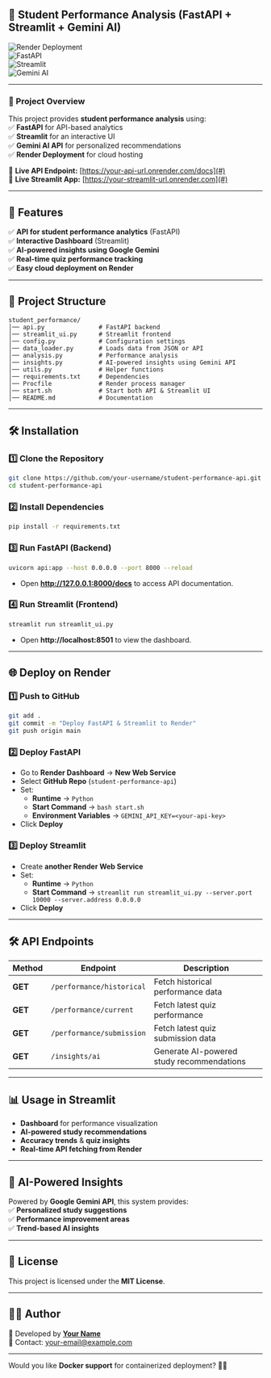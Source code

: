## **📖 Student Performance Analysis (FastAPI + Streamlit + Gemini AI)**

![Render Deployment](https://img.shields.io/badge/Deployed_on-Render-blue?style=for-the-badge)  
![FastAPI](https://img.shields.io/badge/FastAPI-✔-green?style=for-the-badge)  
![Streamlit](https://img.shields.io/badge/Streamlit-✔-red?style=for-the-badge)  
![Gemini AI](https://img.shields.io/badge/Gemini_AI-✔-yellow?style=for-the-badge)

---

### **📌 Project Overview**

This project provides **student performance analysis** using:  
✅ **FastAPI** for API-based analytics  
✅ **Streamlit** for an interactive UI  
✅ **Gemini AI API** for personalized recommendations  
✅ **Render Deployment** for cloud hosting

🔗 **Live API Endpoint:** [https://your-api-url.onrender.com/docs](#)  
🔗 **Live Streamlit App:** [https://your-streamlit-url.onrender.com](#)

---

## **🚀 Features**

✅ **API for student performance analytics** (FastAPI)  
✅ **Interactive Dashboard** (Streamlit)  
✅ **AI-powered insights using Google Gemini**  
✅ **Real-time quiz performance tracking**  
✅ **Easy cloud deployment on Render**

---

## **📂 Project Structure**

```
student_performance/
│── api.py               # FastAPI backend
│── streamlit_ui.py      # Streamlit frontend
│── config.py            # Configuration settings
│── data_loader.py       # Loads data from JSON or API
│── analysis.py          # Performance analysis
│── insights.py          # AI-powered insights using Gemini API
│── utils.py             # Helper functions
│── requirements.txt     # Dependencies
│── Procfile             # Render process manager
│── start.sh             # Start both API & Streamlit UI
│── README.md            # Documentation
```

---

## **🛠️ Installation**

### **1️⃣ Clone the Repository**

```bash
git clone https://github.com/your-username/student-performance-api.git
cd student-performance-api
```

### **2️⃣ Install Dependencies**

```bash
pip install -r requirements.txt
```

### **3️⃣ Run FastAPI (Backend)**

```bash
uvicorn api:app --host 0.0.0.0 --port 8000 --reload
```

- Open **http://127.0.0.1:8000/docs** to access API documentation.

### **4️⃣ Run Streamlit (Frontend)**

```bash
streamlit run streamlit_ui.py
```

- Open **http://localhost:8501** to view the dashboard.

---

## **🌐 Deploy on Render**

### **1️⃣ Push to GitHub**

```bash
git add .
git commit -m "Deploy FastAPI & Streamlit to Render"
git push origin main
```

### **2️⃣ Deploy FastAPI**

- Go to **Render Dashboard** → **New Web Service**
- Select **GitHub Repo** (`student-performance-api`)
- Set:
  - **Runtime** → `Python`
  - **Start Command** → `bash start.sh`
  - **Environment Variables** → `GEMINI_API_KEY=<your-api-key>`
- Click **Deploy**

### **3️⃣ Deploy Streamlit**

- Create **another Render Web Service**
- Set:
  - **Runtime** → `Python`
  - **Start Command** → `streamlit run streamlit_ui.py --server.port 10000 --server.address 0.0.0.0`
- Click **Deploy**

---

## **🛠️ API Endpoints**

| Method  | Endpoint                  | Description                               |
| ------- | ------------------------- | ----------------------------------------- |
| **GET** | `/performance/historical` | Fetch historical performance data         |
| **GET** | `/performance/current`    | Fetch latest quiz performance             |
| **GET** | `/performance/submission` | Fetch latest quiz submission data         |
| **GET** | `/insights/ai`            | Generate AI-powered study recommendations |

---

## **📊 Usage in Streamlit**

- **Dashboard** for performance visualization
- **AI-powered study recommendations**
- **Accuracy trends** & **quiz insights**
- **Real-time API fetching from Render**

---

## **🧠 AI-Powered Insights**

Powered by **Google Gemini API**, this system provides:  
✅ **Personalized study suggestions**  
✅ **Performance improvement areas**  
✅ **Trend-based AI insights**

---

## **📜 License**

This project is licensed under the **MIT License**.

---

## **👨‍💻 Author**

🚀 Developed by **[Your Name](https://github.com/your-username)**  
📧 Contact: [your-email@example.com](#)

---

Would you like **Docker support** for containerized deployment? 🚀🔥
